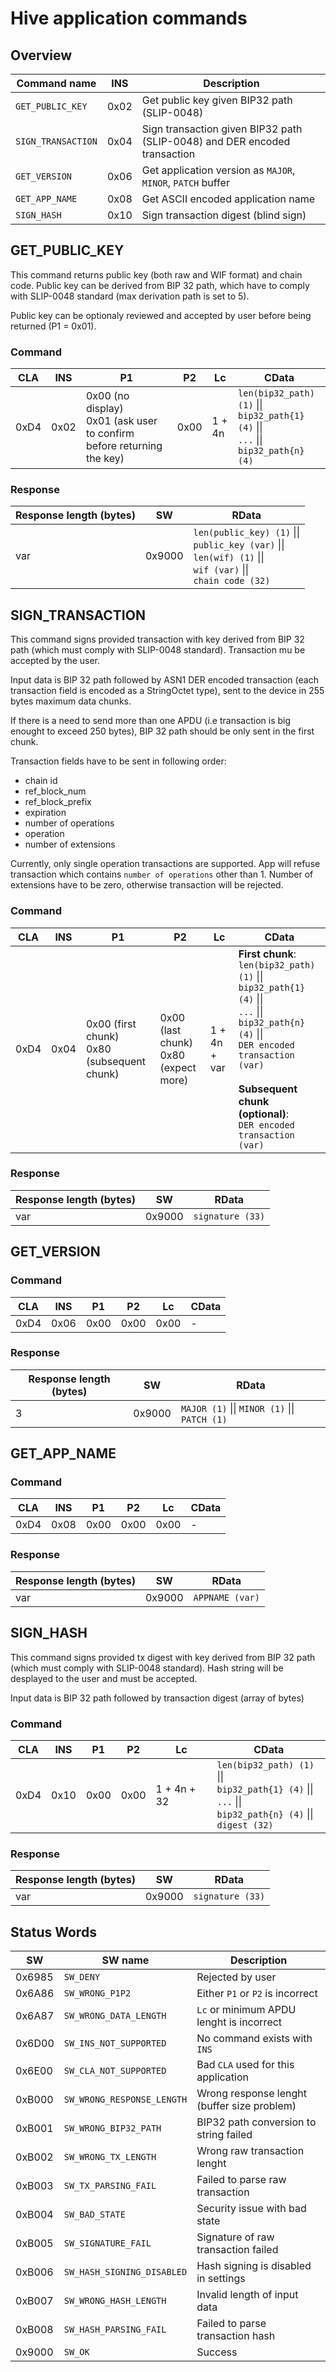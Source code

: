 # Hive application commands

## Overview

| Command name       | INS  | Description                                                               |
| ------------------ | ---- | ------------------------------------------------------------------------- |
| `GET_PUBLIC_KEY`   | 0x02 | Get public key given BIP32 path (SLIP-0048)                               |
| `SIGN_TRANSACTION` | 0x04 | Sign transaction given BIP32 path (SLIP-0048) and DER encoded transaction |
| `GET_VERSION`      | 0x06 | Get application version as `MAJOR`, `MINOR`, `PATCH` buffer               |
| `GET_APP_NAME`     | 0x08 | Get ASCII encoded application name                                        |
| `SIGN_HASH`        | 0x10 | Sign transaction digest (blind sign)                                      |

## GET_PUBLIC_KEY

This command returns public key (both raw and WIF format) and chain code. Public key can be derived from BIP 32 path, which have to comply with SLIP-0048 standard (max derivation path is set to 5).

Public key can be optionaly reviewed and accepted by user before being returned (P1 = 0x01).

### Command

| CLA  | INS  | P1                                                                         | P2   | Lc     | CData                                                                                        |
| ---- | ---- | -------------------------------------------------------------------------- | ---- | ------ | -------------------------------------------------------------------------------------------- |
| 0xD4 | 0x02 | 0x00 (no display) <br> 0x01 (ask user to confirm before returning the key) | 0x00 | 1 + 4n | `len(bip32_path) (1)` \|\|<br> `bip32_path{1} (4)` \|\|<br>`...` \|\|<br>`bip32_path{n} (4)` |

### Response

| Response length (bytes) | SW     | RData                                                                                                                     |
| ----------------------- | ------ | ------------------------------------------------------------------------------------------------------------------------- |
| var                     | 0x9000 | `len(public_key) (1)` \|\|<br> `public_key (var)` \|\|<br> `len(wif) (1)` \|\|<br> `wif (var)` \|\|<br> `chain code (32)` |

## SIGN_TRANSACTION

This command signs provided transaction with key derived from BIP 32 path (which must comply with SLIP-0048 standard). Transaction mu be accepted by the user.

Input data is BIP 32 path followed by ASN1 DER encoded transaction (each transaction field is encoded as a StringOctet type), sent to the device in 255 bytes maximum data chunks.

If there is a need to send more than one APDU (i.e transaction is big enought to exceed 250 bytes), BIP 32 path should be only sent in the first chunk.

Transaction fields have to be sent in following order:

- chain id
- ref_block_num
- ref_block_prefix
- expiration
- number of operations
- operation
- number of extensions

Currently, only single operation transactions are supported. App will refuse transaction which contains `number of operations` other than 1. Number of extensions have to be zero, otherwise transaction will be rejected.

### Command

| CLA  | INS  | P1                                              | P2                                        | Lc           | CData                                                                                                                                                                                                                                |
| ---- | ---- | ----------------------------------------------- | ----------------------------------------- | ------------ | ------------------------------------------------------------------------------------------------------------------------------------------------------------------------------------------------------------------------------------ |
| 0xD4 | 0x04 | 0x00 (first chunk) <br> 0x80 (subsequent chunk) | 0x00 (last chunk) <br> 0x80 (expect more) | 1 + 4n + var | **First chunk**:<br> `len(bip32_path) (1)` \|\|<br> `bip32_path{1} (4)` \|\|<br>`...` \|\|<br>`bip32_path{n} (4)` \|\|<br>`DER encoded transaction (var)`<br><br>**Subsequent chunk (optional)**:<br>`DER encoded transaction (var)` |

### Response

| Response length (bytes) | SW     | RData            |
| ----------------------- | ------ | ---------------- |
| var                     | 0x9000 | `signature (33)` |

## GET_VERSION

### Command

| CLA  | INS  | P1   | P2   | Lc   | CData |
| ---- | ---- | ---- | ---- | ---- | ----- |
| 0xD4 | 0x06 | 0x00 | 0x00 | 0x00 | -     |

### Response

| Response length (bytes) | SW     | RData                                         |
| ----------------------- | ------ | --------------------------------------------- |
| 3                       | 0x9000 | `MAJOR (1)` \|\| `MINOR (1)` \|\| `PATCH (1)` |

## GET_APP_NAME

### Command

| CLA  | INS  | P1   | P2   | Lc   | CData |
| ---- | ---- | ---- | ---- | ---- | ----- |
| 0xD4 | 0x08 | 0x00 | 0x00 | 0x00 | -     |

### Response

| Response length (bytes) | SW     | RData           |
| ----------------------- | ------ | --------------- |
| var                     | 0x9000 | `APPNAME (var)` |

## SIGN_HASH

This command signs provided tx digest with key derived from BIP 32 path (which must comply with SLIP-0048 standard). Hash string will be desplayed to the user and must be accepted.

Input data is BIP 32 path followed by transaction digest (array of bytes)

### Command

| CLA  | INS  | P1   | P2   | Lc          | CData                                                                                                              |
| ---- | ---- | ---- | ---- | ----------- | ------------------------------------------------------------------------------------------------------------------ |
| 0xD4 | 0x10 | 0x00 | 0x00 | 1 + 4n + 32 | `len(bip32_path) (1)` \|\|<br> `bip32_path{1} (4)` \|\|<br>`...` \|\|<br>`bip32_path{n} (4)` \|\|<br>`digest (32)` |

### Response

| Response length (bytes) | SW     | RData            |
| ----------------------- | ------ | ---------------- |
| var                     | 0x9000 | `signature (33)` |

## Status Words

| SW     | SW name                    | Description                                 |
| ------ | -------------------------- | ------------------------------------------- |
| 0x6985 | `SW_DENY`                  | Rejected by user                            |
| 0x6A86 | `SW_WRONG_P1P2`            | Either `P1` or `P2` is incorrect            |
| 0x6A87 | `SW_WRONG_DATA_LENGTH`     | `Lc` or minimum APDU lenght is incorrect    |
| 0x6D00 | `SW_INS_NOT_SUPPORTED`     | No command exists with `INS`                |
| 0x6E00 | `SW_CLA_NOT_SUPPORTED`     | Bad `CLA` used for this application         |
| 0xB000 | `SW_WRONG_RESPONSE_LENGTH` | Wrong response lenght (buffer size problem) |
| 0xB001 | `SW_WRONG_BIP32_PATH`      | BIP32 path conversion to string failed      |
| 0xB002 | `SW_WRONG_TX_LENGTH`       | Wrong raw transaction lenght                |
| 0xB003 | `SW_TX_PARSING_FAIL`       | Failed to parse raw transaction             |
| 0xB004 | `SW_BAD_STATE`             | Security issue with bad state               |
| 0xB005 | `SW_SIGNATURE_FAIL`        | Signature of raw transaction failed         |
| 0xB006 | `SW_HASH_SIGNING_DISABLED` | Hash signing is disabled in settings        |
| 0xB007 | `SW_WRONG_HASH_LENGTH`     | Invalid length of input data                |
| 0xB008 | `SW_HASH_PARSING_FAIL`     | Failed to parse transaction hash            |
| 0x9000 | `SW_OK`                    | Success                                     |
